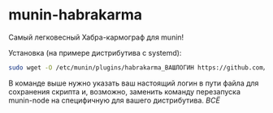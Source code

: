 munin-habrakarma
================

Самый легковесный Хабра-кармограф для munin!

Установка (на примере дистрибутива с systemd):

```bash
sudo wget -O /etc/munin/plugins/habrakarma_ВАШЛОГИН https://github.com/Self-Perfection/munin-habrakarma/raw/master/habrakarma_ && sudo chmod -c 755 /etc/munin/plugins/habrakarma_* && sudo systemctl restart munin-node
```

В команде выше нужно указать ваш настоящий логин в пути файла для сохранения скрипта и, возможно, заменить команду перезапуска munin-node на специфичную для вашего дистрибутива. *ВСЁ*
